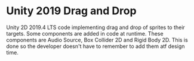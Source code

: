 # Unity 2019 Drag and Drop
Unity 2D 2019.4 LTS code implementing drag and drop of sprites to their targets.
Some components are added in code at runtime.  These components are Audio Source, Box Collider 2D and Rigid Body 2D.
This is done so the developer doesn't have to remember to add them atf design time.
